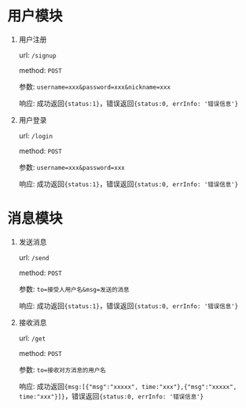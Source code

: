 # 用户模块
1. 用户注册

    url: `/signup`
    
    method: `POST`
    
    参数: `username=xxx&password=xxx&nickname=xxx`
    
    响应: 成功返回`{status:1}`，错误返回`{status:0, errInfo: '错误信息'}`
   
2. 用户登录

    url: `/login`
    
    method: `POST`
    
    参数: `username=xxx&password=xxx`
    
    响应: 成功返回`{status:1}`，错误返回`{status:0, errInfo: '错误信息'}`


# 消息模块

1. 发送消息

    url: `/send`
    
    method: `POST`
    
    参数: `to=接受人用户名&msg=发送的消息`
    
    响应: 成功返回`{status:1}`，错误返回`{status:0, errInfo: '错误信息'}`
   
2. 接收消息

    url: `/get`
    
    method: `POST`
    
    参数: `to=接收对方消息的用户名`
    
    响应: 成功返回`{msg:[{"msg":"xxxxx", time:"xxx"},{"msg":"xxxxx", time:"xxx"}]}`，错误返回`{status:0, errInfo: '错误信息'}`
 